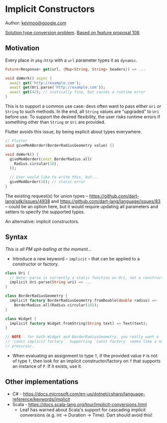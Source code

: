 # Implicit Constructors

Author: kevmoo@google.com

[Solution type conversion problem](https://github.com/dart-lang/language/issues/107).
[Based on feature proposal 108](https://github.com/dart-lang/language/issues/108).

## Motivation

Every place in `pkg:http` with a `url` parameter types it as `dynamic`.

```dart
Future<Response> get(url, {Map<String, String> headers}) => ...

void doWork() async {
  await get('http://example.com');
  await get(Uri.parse('http://example.com'));
  await get(42); // statically fine, but causes a runtime error
}
```

This is to support a common use case: devs often want to pass either `Uri`
*or* `String` to such methods. In the end, all `String` values are "upgraded"
to `Uri` before use. To support the desired flexibility, the user risks
runtime errors if something other than `String` or `Uri` are provided.

Flutter avoids this issue, by being explicit about types everywhere.

```dart
// Flutter
void giveMeABorder(BorderRadiusGeometry value) {}

void doWork() {
  giveMeABorder(const BorderRadius.all(
    Radius.circular(18),
  ));

  // User would like to write this, but...
  giveMeABorder(18); // static error
}
```

The existing request(s) for union types –
https://github.com/dart-lang/sdk/issues/4938 and
https://github.com/dart-lang/language/issues/83
– could be an option here, but it would require updating all parameters
and setters to specify the supported types.

An alternative: implicit constructors.

## Syntax

*This is all PM spit-balling at the moment...*

* Introduce a new keyword – `implicit` – that can be applied to a constructor or
  factory.

```dart
class Uri {
  // Note: parse is currently a static function on Uri, not a constructor.
  implicit Uri.parse(String uri) => ...
}

class BorderRadiusGeometry {
  implicit factory BorderRadiusGeometry.fromDouble(double radius) =>
    BorderRadius.all(Radius.circular(18));
}

class Widget {
  implicit factory Widget.fromString(String text) => Text(text);
}

// NOTE - for both Widget and BorderRadiusGeometry, you really want a
// `const implicit factory`. Supporting `const factory` seems like a necessary
// precursor.
```

* When evaluating an assignment to type `T`, if the provided value `P` is
  not of type `T`, then look for an implicit constructor/factory on `T` that
  supports an instance of `P`. If it exists, use it.

## Other implementations

* C# - https://docs.microsoft.com/en-us/dotnet/csharp/language-reference/keywords/implicit
* Scala - https://docs.scala-lang.org/tour/implicit-conversions.html
  * Leaf has warned about Scala's support for cascading implicit conversions
    (e.g. int -> Duration -> Time). Dart should avoid this!
